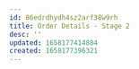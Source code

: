 ```yaml
---
id: 86edrdhydh4sz2arf38w9rh
title: Order Details - Stage 2 
desc: ''
updated: 1658177414884
created: 1658177396321
---
```



